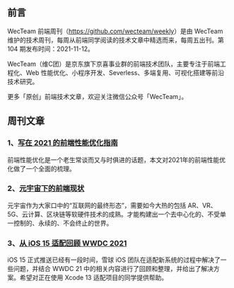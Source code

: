 ## 前言

WecTeam 前端周刊（<https://github.com/wecteam/weekly>）是由 WecTeam 维护的技术周刊，每周从前端同学阅读的技术文章中精选而来，每周五出刊。第 104 期发布时间：2021-11-12。

WecTeam（维C团）是京东旗下京喜事业群的前端技术团队，主要专注于前端工程化、Web 性能优化、小程序开发、Severless、多端复用、可视化搭建等前沿技术研究。

更多「原创」前端技术文章，欢迎关注微信公众号「WecTeam」。


## 周刊文章

### 1、[写在 2021 的前端性能优化指南](https://mp.weixin.qq.com/s/CO8Gkxm0dfLXhebIrosHYw)

前端性能优化是一个老生常谈而又与时俱进的话题，本文对2021年的前端性能优化做了一个全面的梳理。

### 2、[元宇宙下的前端现状](https://juejin.cn/post/7001419484376350727)

元宇宙作为大家口中的“互联网的最终形态”，需要如今大热的包括 AR、VR、5G、云计算、区块链等软硬件技术的成熟。才能构建出一个去中心化的、不受单一控制的、永续的、不会终止的世界。

### 3、[从 iOS 15 适配回顾 WWDC 2021](https://juejin.cn/post/7027034434557722661)

iOS 15 正式推送已经有一段时间，雪球 iOS 团队在适配新系统的过程中解决了一些问题，并结合 WWDC 21 中的相关内容进行了回顾和整理，并给出了解决方案。希望对正在使用 Xcode 13 适配项目的同学提供帮助。